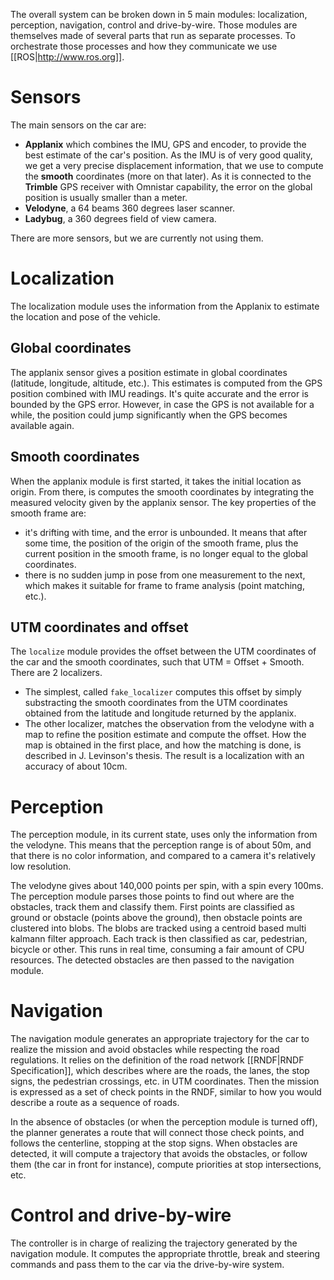 The overall system can be broken down in 5 main modules: localization, perception, navigation, control and drive-by-wire. Those modules are themselves made of several parts that run as separate processes. To orchestrate those processes and how they communicate we use [[ROS|http://www.ros.org]].

# Sensors

The main sensors on the car are:
 * **Applanix** which combines the IMU, GPS and encoder, to provide the best estimate of the car's position. As the IMU is of very good quality, we get a very precise displacement information, that we use to compute the **smooth** coordinates (more on that later). As it is connected to the **Trimble** GPS receiver with Omnistar capability, the error on the global position is usually smaller than a meter.
 * **Velodyne**, a 64 beams 360 degrees laser scanner.
 * **Ladybug**, a 360 degrees field of view camera.

There are more sensors, but we are currently not using them.

# Localization

The localization module uses the information from the Applanix to estimate the location and pose of the vehicle.

## Global coordinates

The applanix sensor gives a position estimate in global coordinates (latitude, longitude, altitude, etc.). This estimates is computed from the GPS position combined with IMU readings. It's quite accurate and the error is bounded by the GPS error. However, in case the GPS is not available for a while, the position could jump significantly when the GPS becomes available again.

## Smooth coordinates

When the applanix module is first started, it takes the initial location as origin. From there, is computes the smooth coordinates by integrating the measured velocity given by the applanix sensor. The key properties of the smooth frame are:

* it's drifting with time, and the error is unbounded. It means that after some time, the position of the origin of the smooth frame, plus the current position in the smooth frame, is no longer equal to the global coordinates.
* there is no sudden jump in pose from one measurement to the next, which makes it suitable for frame to frame analysis (point matching, etc.). 

## UTM coordinates and offset

The `localize` module provides the offset between the UTM coordinates of the car and the smooth coordinates, such that UTM = Offset + Smooth. There are 2 localizers. 

 * The simplest, called `fake_localizer` computes this offset by simply substracting the smooth coordinates from the UTM coordinates obtained from the latitude and longitude returned by the applanix. 
 * The other localizer, matches the observation from the velodyne with a map to refine the position estimate and compute the offset. How the map is obtained in the first place, and how the matching is done, is described in J. Levinson's thesis. The result is a localization with an accuracy of about 10cm.

# Perception

The perception module, in its current state, uses only the information from the velodyne. This means that the perception range is of about 50m, and that there is no color information, and compared to a camera it's relatively low resolution.

The velodyne gives about 140,000 points per spin, with a spin every 100ms. The perception module parses those points to find out where are the obstacles, track them and classify them. First points are classified as ground or obstacle (points above the ground), then obstacle points are clustered into blobs. The blobs are tracked using a centroid based multi kalmann filter approach. Each track is then classified as car, pedestrian, bicycle or other. This runs in real time, consuming a fair amount of CPU resources. The detected obstacles are then passed to the navigation module.

# Navigation

The navigation module generates an appropriate trajectory for the car to realize the mission and avoid obstacles while respecting the road regulations. It relies on the definition of the road network [[RNDF|RNDF Specification]], which describes where are the roads, the lanes, the stop signs, the pedestrian crossings, etc. in UTM coordinates. Then the mission is expressed as a set of check points in the RNDF, similar to how you would describe a route as a sequence of roads. 

In the absence of obstacles (or when the perception module is turned off), the planner generates a route that will connect those check points, and follows the centerline, stopping at the stop signs. When obstacles are detected, it will compute a trajectory that avoids the obstacles, or follow them (the car in front for instance), compute priorities at stop intersections, etc.

# Control and drive-by-wire

The controller is in charge of realizing the trajectory generated by the navigation module. It computes the appropriate throttle, break and steering commands and pass them to the car via the drive-by-wire system.